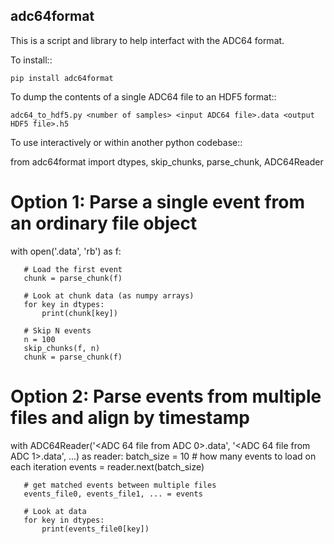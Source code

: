 adc64format
-----------

This is a script and library to help interfact with the ADC64 format.

To install::

    pip install adc64format

To dump the contents of a single ADC64 file to an HDF5 format::

    adc64_to_hdf5.py <number of samples> <input ADC64 file>.data <output HDF5 file>.h5

To use interactively or within another python codebase::

   from adc64format import dtypes, skip_chunks, parse_chunk, ADC64Reader

   # Option 1: Parse a single event from an ordinary file object
   with open('<ADC64 file>.data', 'rb') as f:
   
       # Load the first event
       chunk = parse_chunk(f)

       # Look at chunk data (as numpy arrays)
       for key in dtypes:
           print(chunk[key])

       # Skip N events
       n = 100
       skip_chunks(f, n)
       chunk = parse_chunk(f)


   # Option 2: Parse events from multiple files and align by timestamp
   with ADC64Reader('<ADC 64 file from ADC 0>.data', '<ADC 64 file from ADC 1>.data', ...) as reader:
       batch_size = 10 # how many events to load on each iteration
       events = reader.next(batch_size)
       
       # get matched events between multiple files
       events_file0, events_file1, ... = events

       # Look at data
       for key in dtypes:
           print(events_file0[key])